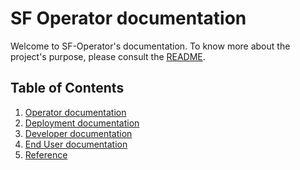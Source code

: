 # SF Operator documentation

Welcome to SF-Operator's documentation. To know more about the project's purpose,
please consult the [README](./README.md).

## Table of Contents

1. [Operator documentation](./operator/index.md)
1. [Deployment documentation](./deployment/index.md)
1. [Developer documentation](./developer/index.md)
1. [End User documentation](./user/index.md)
1. [Reference](./reference/index.md)
